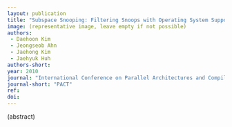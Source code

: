 ```yaml
---
layout: publication
title: "Subspace Snooping: Filtering Snoops with Operating System Support"
image: (representative image, leave empty if not possible)
authors:
 - Daehoon Kim
 - Jeongseob Ahn
 - Jaehong Kim
 - Jaehyuk Huh
authors-short:
year: 2010
journal: "International Conference on Parallel Architectures and Compilation Techniques"
journal-short: "PACT"
ref:
doi:
---
```


(abstract)
